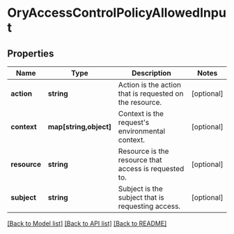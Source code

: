 # OryAccessControlPolicyAllowedInput

## Properties
Name | Type | Description | Notes
------------ | ------------- | ------------- | -------------
**action** | **string** | Action is the action that is requested on the resource. | [optional] 
**context** | **map[string,object]** | Context is the request&#39;s environmental context. | [optional] 
**resource** | **string** | Resource is the resource that access is requested to. | [optional] 
**subject** | **string** | Subject is the subject that is requesting access. | [optional] 

[[Back to Model list]](../README.md#documentation-for-models) [[Back to API list]](../README.md#documentation-for-api-endpoints) [[Back to README]](../README.md)


